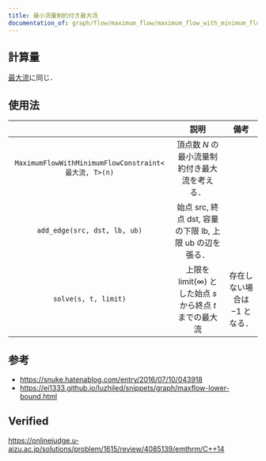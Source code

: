 ```yaml
---
title: 最小流量制約付き最大流
documentation_of: graph/flow/maximum_flow/maximum_flow_with_minimum_flow_constraint.hpp
---
```



## 計算量

[最大流](maximum_flow.md)に同じ．


## 使用法

||説明|備考|
|:--:|:--:|:--:|
|`MaximumFlowWithMinimumFlowConstraint<最大流, T>(n)`|頂点数 $N$ の最小流量制約付き最大流を考える．||
|`add_edge(src, dst, lb, ub)`|始点 $\mathrm{src}$, 終点 $\mathrm{dst}$, 容量の下限 $\mathrm{lb}$, 上限 $\mathrm{ub}$ の辺を張る．||
|`solve(s, t, limit)`|上限を $\mathrm{limit} (\infty)$ とした始点 $s$ から終点 $t$ までの最大流|存在しない場合は $-1$ となる．|


## 参考

- https://snuke.hatenablog.com/entry/2016/07/10/043918
- https://ei1333.github.io/luzhiled/snippets/graph/maxflow-lower-bound.html


## Verified

https://onlinejudge.u-aizu.ac.jp/solutions/problem/1615/review/4085139/emthrm/C++14

